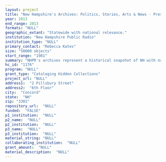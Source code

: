 ```yaml
--- 
layout: project 
title: "New Hampshire's Archives: Politics, Stories, Arts & News - Preserving NH's Pulse"
year: 2013
end_range: 2013
formats: "NULL"
geographic_extant: "Statewide with national relevance."
institution: "New Hampshire Public Radio"
institution_type: "NULL"
primary_contact: "Rebecca Kates"
size: "50000 objects"
start_range: "1981"
summary: "NHPR's archives represent a historical snapshot of NH with national relevance, captured on a variety of media, from reel to reel tape to digital formats, from the past 30 years. Some examples include interviews with presidential candidates, musical guests, national celebrities such as Christa McAuliffe, Bishop Gene Robinson, authors including Ken Burns, and poets including Donald Hall and Charles Simic. NHPR is the only statewide media outlet in New Hampshire, and has over 30 years of material that documents news, stories, events, arts and culture that have a statewide and often national importance. Much of today's news and events can be better understood within a historical context, yet much of this information is inaccessible though it exists. Once the collection is made available, other organizations throughout the state and indeed, the country, will be able to learn from the material and incorporate it into their missions for their constituents."
hc_id: "1176"
program: "NULL"
grant_type: "Cataloging Hidden Collections"
project_url: "NULL"
address1:  "2 Pillsbury Street"
address2:  "6th Floor"
city:  "Concord"
state:  "NH"
zip: "3301"
repository_url:  "NULL"
funded:  "FALSE"
p1_institution:  "NULL"
p2_name:  "NULL"
p2_institution:  "NULL"
p3_name:  "NULL"
p3_institution:  "NULL"
material_string: "NULL"
collaborating_institution:  "NULL"
grant_amount:  "NULL"
material_description:  "NULL"
---
```

